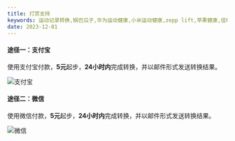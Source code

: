 ```yaml
---
title: 打赏支持
keywords: 运动记录转换,锅巴瓜子,华为运动健康,小米运动健康,zepp lift,苹果健康,佳明,高驰,strava,rqrun
date: 2023-12-01
---
```


#### 途径一：支付宝
使用支付宝付款，**5元**起步，**24小时内**完成转换，并以邮件形式发送转换结果。

<div class="img-box">
    <img class="zfb" src="/alipay.png" title="支付宝" alt="支付宝" style="max-width: 300px;">
</div>

#### 途径二：微信
使用微信付款，**5元**起步，**24小时内**完成转换，并以邮件形式发送转换结果。
<div class="img-box">
    <img class="zfb" src="/wechat.jpg" title="微信" alt="微信" style="max-width: 300px;">
</div>
